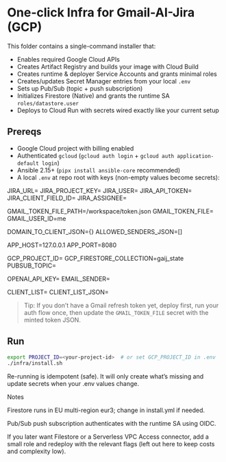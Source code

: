 
# One-click Infra for Gmail-AI-Jira (GCP)

This folder contains a single-command installer that:
- Enables required Google Cloud APIs
- Creates Artifact Registry and builds your image with Cloud Build
- Creates runtime & deployer Service Accounts and grants minimal roles
- Creates/updates Secret Manager entries from your local `.env`
- Sets up Pub/Sub (topic + push subscription)
- Initializes Firestore (Native) and grants the runtime SA `roles/datastore.user`
- Deploys to Cloud Run with secrets wired exactly like your current setup

## Prereqs

- Google Cloud project with billing enabled
- Authenticated `gcloud` (`gcloud auth login` + `gcloud auth application-default login`)
- Ansible 2.15+ (`pipx install ansible-core` recommended)
- A local `.env` at repo root with keys (non-empty values become secrets):



JIRA_URL=
JIRA_PROJECT_KEY=
JIRA_USER=
JIRA_API_TOKEN=
JIRA_CLIENT_FIELD_ID=
JIRA_ASSIGNEE=

GMAIL_TOKEN_FILE_PATH=/workspace/token.json
GMAIL_TOKEN_FILE=
GMAIL_USER_ID=me

DOMAIN_TO_CLIENT_JSON={}
ALLOWED_SENDERS_JSON=[]

APP_HOST=127.0.0.1
APP_PORT=8080

GCP_PROJECT_ID=
GCP_FIRESTORE_COLLECTION=gaij_state
PUBSUB_TOPIC=

OPENAI_API_KEY=
EMAIL_SENDER=

CLIENT_LIST=
CLIENT_LIST_JSON=


> Tip: If you don’t have a Gmail refresh token yet, deploy first, run your auth flow once, then update the `GMAIL_TOKEN_FILE` secret with the minted token JSON.

## Run

```bash
export PROJECT_ID=<your-project-id>  # or set GCP_PROJECT_ID in .env
./infra/install.sh
```

Re-running is idempotent (safe). It will only create what’s missing and update secrets when your .env values change.

Notes

Firestore runs in EU multi-region eur3; change in install.yml if needed.

Pub/Sub push subscription authenticates with the runtime SA using OIDC.

If you later want Filestore or a Serverless VPC Access connector, add a small role and redeploy with the relevant flags (left out here to keep costs and complexity low).
